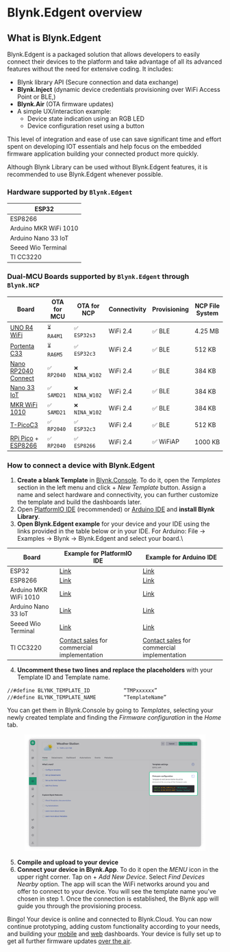 # Blynk.Edgent overview

## What is Blynk.Edgent

Blynk.Edgent is a packaged solution that allows developers to easily connect their devices to the platform and take advantage of all its advanced features without the need for extensive coding. It includes:

* Blynk library API (Secure connection and data exchange)
* **Blynk.Inject** (dynamic device credentials provisioning over WiFi Access Point or BLE,)
* **Blynk.Air** (OTA firmware updates)
* A simple UX/interaction example:
  * Device state indication using an RGB LED
  * Device configuration reset using a button

This level of integration and ease of use can save significant time and effort spent on developing IOT essentials and help focus on the embedded firmware application building your connected product more quickly.&#x20;

Although Blynk Library can be used without Blynk.Edgent features, it is recommended to use Blynk.Edgent whenever possible.

### Hardware supported by `Blynk.Edgent`

| ESP32                 |
| --------------------- |
| ESP8266               |
| Arduino MKR WiFi 1010 |
| Arduino Nano 33 IoT   |
| Seeed Wio Terminal    |
| TI CC3220             |

### Dual-MCU Boards supported by `Blynk.Edgent` through `Blynk.NCP`

| Board                                                                                                                      | OTA for MCU | OTA for NCP   | Connectivity | Provisioning | NCP File System |
| -------------------------------------------------------------------------------------------------------------------------- | ----------- | ------------- | ------------ | ------------ | --------------- |
| [UNO R4 WiFi](https://store-usa.arduino.cc/products/uno-r4-wifi)                                                           | `⏳ RA4M1`   | `✅ ESP32s3`   | WiFi 2.4     | ✅ BLE        | 4.25 MB         |
| [Portenta C33](https://store-usa.arduino.cc/products/portenta-c33)                                                         | `⏳ RA6M5`   | `✅ ESP32c3`   | WiFi 2.4     | ✅ BLE        | 512 KB          |
| [Nano RP2040 Connect](https://store-usa.arduino.cc/products/arduino-nano-rp2040-connect)                                   | `✅ RP2040`  | `❌ NINA_W102` | WiFi 2.4     | ✅ BLE        | 384 KB          |
| [Nano 33 IoT](https://store-usa.arduino.cc/products/arduino-nano-33-iot)                                                   | `✅ SAMD21`  | `❌ NINA_W102` | WiFi 2.4     | ✅ BLE        | 384 KB          |
| [MKR WiFi 1010](https://store-usa.arduino.cc/products/arduino-mkr-wifi-1010)                                               | `✅ SAMD21`  | `❌ NINA_W102` | WiFi 2.4     | ✅ BLE        | 384 KB          |
| [T-PicoC3](https://www.lilygo.cc/products/lilygo%C2%AE-t-picoc3-esp32-c3-rp2040-1-14-inch-lcd-st7789v)                     | `✅ RP2040`  | `✅ ESP32c3`   | WiFi 2.4     | ✅ BLE        | 512 KB          |
| [RPi Pico](https://www.raspberrypi.com/products/raspberry-pi-pico) + [ESP8266](https://www.waveshare.com/pico-esp8266.htm) | `✅ RP2040`  | `✅ ESP8266`   | WiFi 2.4     | ✅ WiFiAP     | 1000 KB         |

### How to connect a device with Blynk.Edgent

1. **Create a blank Template** in [Blynk.Console](https://blynk.cloud/). To do it, open the _Templates_ section in the left menu and click + _New Template_ button. Assign a name and select hardware and connectivity, you can further customize the template and build the dashboards later.
2. Open [PlatformIO IDE](../blynk-library-firmware-api/installation/install-blynk-library-for-platformio.org.md) (recommended) or [Arduino IDE](../blynk-library-firmware-api/installation/install-blynk-library-in-arduino-ide.md) and **install Blynk Library**.
3. **Open Blynk.Edgent example** for your device and your IDE using the links provided in the table below or in your IDE. For Arduino: File -> Examples -> Blynk -> Blynk.Edgent and select your board.\


| Board                 | Example for PlatformIO IDE                                                                  | Example for Arduino IDE                                                                                  |
| --------------------- | ------------------------------------------------------------------------------------------- | -------------------------------------------------------------------------------------------------------- |
| ESP32                 | [Link](https://github.com/blynkkk/edgent-examples-pio/tree/main/PIO\_Edgent\_ESP32)         | [Link](https://github.com/blynkkk/blynk-library/tree/master/examples/Blynk.Edgent/Edgent\_ESP32)         |
| ESP8266               | [Link](https://github.com/blynkkk/edgent-examples-pio/tree/main/PIO\_Edgent\_ESP8266)       | [Link](https://github.com/blynkkk/blynk-library/tree/master/examples/Blynk.Edgent/Edgent\_ESP8266)       |
| Arduino MKR WiFi 1010 | [Link](https://github.com/blynkkk/edgent-examples-pio/tree/main/PIO\_Edgent\_MKR1010)       | [Link](https://github.com/blynkkk/blynk-library/tree/master/examples/Blynk.Edgent/Edgent\_MKR1010)       |
| Arduino Nano 33 IoT   | [Link](https://github.com/blynkkk/edgent-examples-pio/tree/main/PIO\_Edgent\_MKR1010)       | [Link](https://github.com/blynkkk/blynk-library/tree/master/examples/Blynk.Edgent/Edgent\_MKR1010)       |
| Seeed Wio Terminal    | [Link](https://github.com/blynkkk/edgent-examples-pio/tree/main/PIO\_Edgent\_Wio\_Terminal) | [Link](https://github.com/blynkkk/blynk-library/tree/master/examples/Blynk.Edgent/Edgent\_Wio\_Terminal) |
| TI CC3220             | [Contact sales](https://blynk.io/contact-us-business) for commercial implementation         | [Contact sales](https://blynk.io/contact-us-business) for commercial implementation                      |

4. **Uncomment these two lines and replace the placeholders** with your Template ID and Template name.

```
//#define BLYNK_TEMPLATE_ID           “TMPxxxxxx”
//#define BLYNK_TEMPLATE_NAME         “TemplateName”
```

You can get them in Blynk.Console by going to _Templates_, selecting your newly created template and finding the _Firmware configuration_ in the _Home_ tab.

<figure><img src="../.gitbook/assets/template-firmware-configuration.png" alt=""><figcaption></figcaption></figure>

5. **Compile and upload to your device**
6. **Connect your device in Blynk.App**. To do it open the _MENU_ icon in the upper right corner. Tap on + _Add New Device_. Select _Find Devices Nearby_ option. The app will scan the WiFi networks around you and offer to connect to your device. You will see the template name you’ve chosen in step 1. Once the connection is established, the Blynk app will guide you through the provisioning process.

Bingo! Your device is online and connected to Blynk.Cloud. You can now continue prototyping, adding custom functionality according to your needs, and building your [mobile](../blynk.apps/constructor.md) and [web](../blynk.console/templates/dashboard/) dashboards. Your device is fully set up to get all further firmware updates [over the air](updating-devices-firmwares-ota.md).
